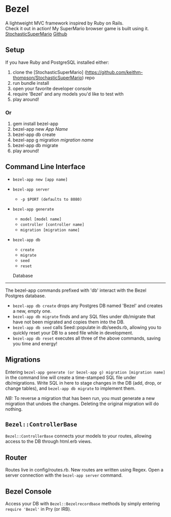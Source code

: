 # Bezel
A lightweight MVC framework inspired by Ruby on Rails.  
Check it out in action! My SuperMario browser game is built using it. [StochasticSuperMario](http://stochasticsupermario.com) [Github](https://github.com/keithm-thompson/StochasticSuperMario)

## Setup

If you have Ruby and PostgreSQL installed either:


1. clone the [StochasticSuperMario] (https://github.com/keithm-thompson/StochasticSuperMario) repo
2. run bundle install
3. open your favorite developer console
4. require 'Bezel' and any models you'd like to test with
5. play around!

### Or

1. gem install bezel-app
2. bezel-app new *App Name*
3. bezel-app db create
4. bezel-app g migration *migration name*
5. bezel-app db migrate
6. play around!

## Command Line Interface

* `bezel-app new [app name]`
* `bezel-app server`
  * `-p $PORT (defaults to 8080)`
* `bezel-app generate`
  * `model [model name]`
  * `controller [controller name]`
  * `migration [migration name]`
* `bezel-app db`
  * `create`
  * `migrate`
  * `seed`
  * `reset`
  
  
  Database
--------

The bezel-app commands prefixed with 'db' interact with the Bezel Postgres database.
* `bezel-app db create` drops any Postgres DB named 'Bezel' and creates a new,
  empty one.
* `bezel-app db migrate` finds and any SQL files under db/migrate that have not
  been migrated and copies them into the DB.
* `bezel-app db seed` calls Seed::populate in db/seeds.rb, allowing you
  to quickly reset your DB to a seed file while in development.
* `bezel-app db reset` executes all three of the above commands, saving you
  time and energy!

Migrations
----------

Entering `bezel-app generate (or bezel-app g) migration [migration name]` in the
command line will create a time-stamped SQL file under db/migrations.
Write SQL in here to stage changes in the DB (add, drop, or change tables),
and `bezel-app db migrate` to implement them.

_*NB:*_ To reverse a migration that has been run, you must generate a new
migration that undoes the changes. Deleting the original migration will
do nothing.

`Bezel::ControllerBase`
---------------------

`Bezel::ControllerBase` connects your models to your routes, allowing
access to the DB through html.erb views.

Router
------

Routes live in config/routes.rb. New routes are written using Regex.
Open a server connection with the `bezel-app server` command.

Bezel Console
-------------

Access your DB with `Bezel::Bezelrecordbase` methods by simply entering
`require 'Bezel'` in Pry (or IRB).
